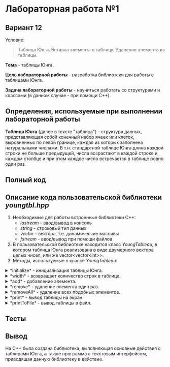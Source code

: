 # Лабораторная работа №1

## Вариант 12

Условие:
> Таблица Юнга. Вставка элемента в таблицу. Удаление элемента из таблицы.

**Тема** - таблицы Юнга.

**Цель лабораторной работы** - разработка библиотеки для работы с таблицами Юнга.

**Задача лабораторной работы** - научиться работать со структурами и классами (в данном случае - при помощи C++).

## Определения, используемые при выполнении лабораторной работы

**Таблица Юнга** (далее в тексте "таблица") - структура данных, представляющая собой конечный набор ячеек или клеток, выровненных по левой границе, каждая из которых заполнена натуральными числами. В т.н. стандартной таблице Юнга длина каждой строки не больше предыдущей, числа возрастают в каждой строке и каждом столбце и при этом каждое число встречается в таблице ровно один раз.

## Полный код


## Описание кода пользовательской библиотеки *youngtbl.hpp*

1. Необходимые для работы встроенные библиотеки C++:
	- *iostream* - ввод/вывод в консоль
	- *string* - строковый тип данных
	- *vector* - вектора, т.е. динамические массивы
	- *fstream* - ввод/вывод при помощи файлов
2. В пользовательской библиотеке находится класс *YoungTableau*, в котором таблица Юнга реализована в виде двумерного вектора целых чисел, или же vector\<vector\<int\>\>.
3. Методы, используемые в классе *YoungTableau*:
<details>
<summary> *initialize* - инициализация таблицы Юнга.</summary>
	
	Если к моменту запуска метода таблица, т.е. двумерный вектор, уже непустая, очищается каждый вектор внутри двумерного вектора, а затем и сам двумерный вектор.
	В данный двумерный вектор (таблицу) добавляется заданное количество пустых векторов.

</details>
<details>
<summary> *width* - возвращает количество строк в таблице. </summary>
	
	Производится вывод количества векторов в двумерном векторе.

</details>
<details>
<summary> *add* - добавление элемента. </summary>
	
	В конец заданного вектора из таблицы добавляется элемент.

</details>
<details>
<summary> *remove* - удаление элемента один раз. </summary>
	
	Объявляется переменная in_table, изначально равная false. Начинается проход по таблице. Если элемент найден, удаляется первое его включение в таблицу, выводится соответствующее сообщение и работа метода завершается. Если ни одного такого элемента в таблице не было найдено (т.е. in_table остался равным false), выводится сообщение об отсутствии числа в таблице Юнга.

</details>
<details>
<summary> *removeAll* - удаление всех подобных элементов. </summary>
	
	Объявляется переменная in_table, изначально равная false. Начинается проход по таблице. Если элемент найден, он удаляется из таблицы, in_table становится равным true и строка просматривается заново до тех пор, пока элемента в таблице больше не будет. После этого просматривается следующая строка. Если так ни одного элемента в таблице не было найдено (т.е. in_table остался равным false), выводится соответствующее сообщение.

</details>
<details>
<summary> *print* - вывод таблицы на экран. </summary>
	
	Если сама таблица пуста или пуста каждая её строка, на экран выводится сообщение "Таблица пуста". Иначе выводится текст "Таблица Юнга:", а дальше построчно выводится таблица.

</details>
<details>
<summary> *printToFile* - вывод таблицы в файл. </summary>
	
	Аналогично методу print, но вывод производится не на экран, а в заданный текстовый файл. Дополнительно на экран выводится сообщение об успешном выводе таблицы, если таблица непуста.

</details>


		
## Тесты


## Вывод

На C++ была создана библиотека, выполняющая основные действия с таблицами Юнга, а также программа с текстовым интерфейсом, приводящая данную библиотеку в действие.
